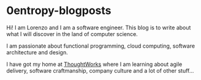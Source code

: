 # 0entropy-blogposts

Hi! I am Lorenzo and I am a software engineer. This blog is to write about what I will discover in the land of computer science.

I am passionate about functional programming, cloud computing, software architecture and design.

I have got my home at [ThoughtWorks](https://www.thoughtworks.com/) where I am learning about agile delivery, software craftmanship, company culture and a lot of other stuff...

